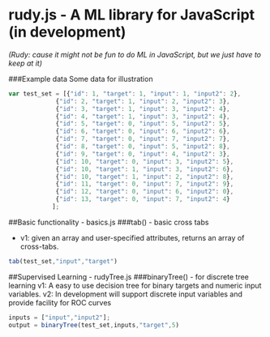 # rudy.js - A ML library for JavaScript (in development)
*(Rudy: cause it might not be fun to do ML in JavaScript, but we just have to keep at it)*

###Example data
Some data for illustration
```javascript
var test_set = [{"id": 1, "target": 1, "input": 1, "input2": 2},
             {"id": 2, "target": 1, "input": 2, "input2": 3},
             {"id": 3, "target": 1, "input": 3, "input2": 4},
             {"id": 4, "target": 1, "input": 3, "input2": 4},
             {"id": 5, "target": 0, "input": 5, "input2": 5},
             {"id": 6, "target": 0, "input": 6, "input2": 6},
             {"id": 7, "target": 0, "input": 7, "input2": 7},
             {"id": 8, "target": 0, "input": 5, "input2": 8},
             {"id": 9, "target": 0, "input": 4, "input2": 3},
             {"id": 10, "target": 0, "input": 3, "input2": 5},
             {"id": 10, "target": 1, "input": 3, "input2": 6},
             {"id": 10, "target": 1, "input": 2, "input2": 8},
             {"id": 11, "target": 0, "input": 7, "input2": 9},
             {"id": 12, "target": 0, "input": 6, "input2": 0},
             {"id": 13, "target": 0, "input": 7, "input2": 4}
            ];
```

##Basic functionality - basics.js
###tab() - basic cross tabs 
- v1: given an array and user-specified attributes, returns an array of cross-tabs.
```javascript
tab(test_set,"input","target")
```

##Supervised Learning - rudyTree.js
###binaryTree() - for discrete tree learning
v1: A easy to use decision tree for binary targets and numeric input variables.
v2: In development will support discrete input variables and provide facility for ROC curves
```javascript
inputs = ["input","input2"];
output = binaryTree(test_set,inputs,"target",5)
```
